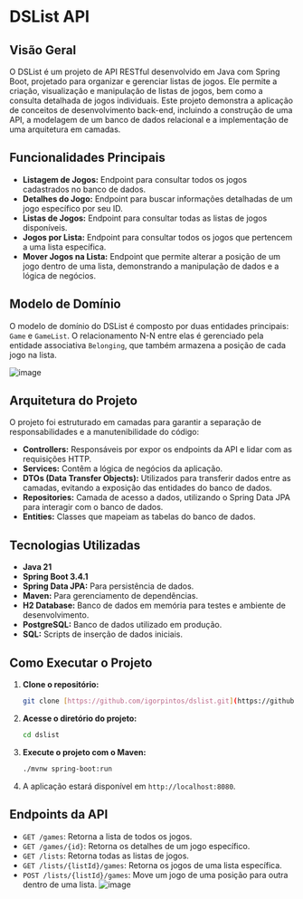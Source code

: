 # DSList API

## Visão Geral

O DSList é um projeto de API RESTful desenvolvido em Java com Spring Boot, projetado para organizar e gerenciar listas de jogos. Ele permite a criação, visualização e manipulação de listas de jogos, bem como a consulta detalhada de jogos individuais. Este projeto demonstra a aplicação de conceitos de desenvolvimento back-end, incluindo a construção de uma API, a modelagem de um banco de dados relacional e a implementação de uma arquitetura em camadas.

## Funcionalidades Principais

* **Listagem de Jogos:** Endpoint para consultar todos os jogos cadastrados no banco de dados.
* **Detalhes do Jogo:** Endpoint para buscar informações detalhadas de um jogo específico por seu ID.
* **Listas de Jogos:** Endpoint para consultar todas as listas de jogos disponíveis.
* **Jogos por Lista:** Endpoint para consultar todos os jogos que pertencem a uma lista específica.
* **Mover Jogos na Lista:** Endpoint que permite alterar a posição de um jogo dentro de uma lista, demonstrando a manipulação de dados e a lógica de negócios.

## Modelo de Domínio

O modelo de domínio do DSList é composto por duas entidades principais: `Game` e `GameList`. O relacionamento N-N entre elas é gerenciado pela entidade associativa `Belonging`, que também armazena a posição de cada jogo na lista.

![image](https://github.com/user-attachments/assets/728f0c07-5379-48f1-bbf6-60d0e60b824c)

## Arquitetura do Projeto

O projeto foi estruturado em camadas para garantir a separação de responsabilidades e a manutenibilidade do código:

* **Controllers:** Responsáveis por expor os endpoints da API e lidar com as requisições HTTP.
* **Services:** Contêm a lógica de negócios da aplicação.
* **DTOs (Data Transfer Objects):** Utilizados para transferir dados entre as camadas, evitando a exposição das entidades do banco de dados.
* **Repositories:** Camada de acesso a dados, utilizando o Spring Data JPA para interagir com o banco de dados.
* **Entities:** Classes que mapeiam as tabelas do banco de dados.

## Tecnologias Utilizadas

* **Java 21**
* **Spring Boot 3.4.1**
* **Spring Data JPA:** Para persistência de dados.
* **Maven:** Para gerenciamento de dependências.
* **H2 Database:** Banco de dados em memória para testes e ambiente de desenvolvimento.
* **PostgreSQL:** Banco de dados utilizado em produção.
* **SQL:** Scripts de inserção de dados iniciais.

## Como Executar o Projeto

1.  **Clone o repositório:**
    ```bash
    git clone [https://github.com/igorpintos/dslist.git](https://github.com/igorpintos/dslist.git)
    ```
2.  **Acesse o diretório do projeto:**
    ```bash
    cd dslist
    ```
3.  **Execute o projeto com o Maven:**
    ```bash
    ./mvnw spring-boot:run
    ```
4.  A aplicação estará disponível em `http://localhost:8080`.

## Endpoints da API

* `GET /games`: Retorna a lista de todos os jogos.
* `GET /games/{id}`: Retorna os detalhes de um jogo específico.
* `GET /lists`: Retorna todas as listas de jogos.
* `GET /lists/{listId}/games`: Retorna os jogos de uma lista específica.
* `POST /lists/{listId}/games`: Move um jogo de uma posição para outra dentro de uma lista.
![image](https://github.com/user-attachments/assets/728f0c07-5379-48f1-bbf6-60d0e60b824c)
